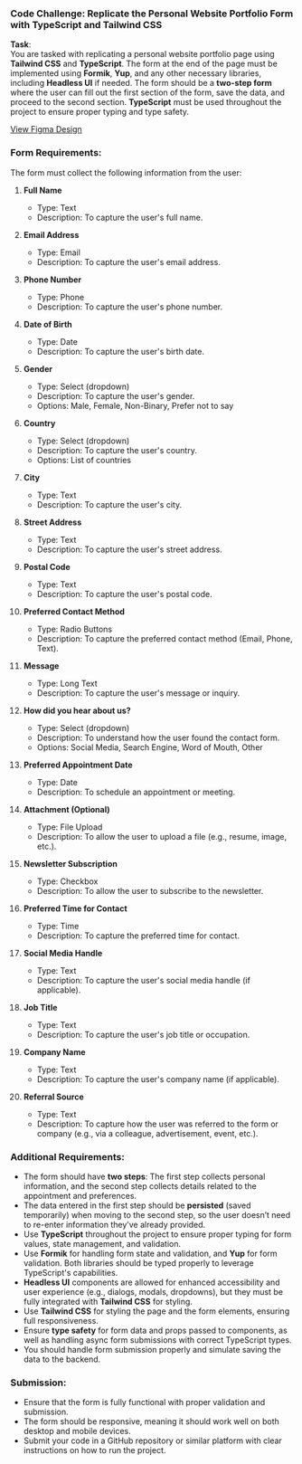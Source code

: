 ### Code Challenge: Replicate the Personal Website Portfolio Form with TypeScript and Tailwind CSS

**Task**:  
You are tasked with replicating a personal website portfolio page using **Tailwind CSS** and **TypeScript**. The form at the end of the page must be implemented using **Formik**, **Yup**, and any other necessary libraries, including **Headless UI** if needed. The form should be a **two-step form** where the user can fill out the first section of the form, save the data, and proceed to the second section. **TypeScript** must be used throughout the project to ensure proper typing and type safety.

[View Figma Design](<https://www.figma.com/design/U0AQqDt22gx3yjfmpjej9y/Personal-website-%7C-Portfolio-(Community)?node-id=587-638&p=f&t=lzhSZuPkTjji53bI-0>)

### Form Requirements:

The form must collect the following information from the user:

1. **Full Name**
   - Type: Text
   - Description: To capture the user's full name.
2. **Email Address**
   - Type: Email
   - Description: To capture the user's email address.
3. **Phone Number**
   - Type: Phone
   - Description: To capture the user's phone number.
4. **Date of Birth**
   - Type: Date
   - Description: To capture the user's birth date.
5. **Gender**

   - Type: Select (dropdown)
   - Description: To capture the user's gender.
   - Options: Male, Female, Non-Binary, Prefer not to say

6. **Country**

   - Type: Select (dropdown)
   - Description: To capture the user's country.
   - Options: List of countries

7. **City**
   - Type: Text
   - Description: To capture the user's city.
8. **Street Address**

   - Type: Text
   - Description: To capture the user's street address.

9. **Postal Code**

   - Type: Text
   - Description: To capture the user's postal code.

10. **Preferred Contact Method**

    - Type: Radio Buttons
    - Description: To capture the preferred contact method (Email, Phone, Text).

11. **Message**

    - Type: Long Text
    - Description: To capture the user's message or inquiry.

12. **How did you hear about us?**

    - Type: Select (dropdown)
    - Description: To understand how the user found the contact form.
    - Options: Social Media, Search Engine, Word of Mouth, Other

13. **Preferred Appointment Date**

    - Type: Date
    - Description: To schedule an appointment or meeting.

14. **Attachment (Optional)**

    - Type: File Upload
    - Description: To allow the user to upload a file (e.g., resume, image, etc.).

15. **Newsletter Subscription**

    - Type: Checkbox
    - Description: To allow the user to subscribe to the newsletter.

16. **Preferred Time for Contact**

    - Type: Time
    - Description: To capture the preferred time for contact.

17. **Social Media Handle**

    - Type: Text
    - Description: To capture the user's social media handle (if applicable).

18. **Job Title**

    - Type: Text
    - Description: To capture the user's job title or occupation.

19. **Company Name**

    - Type: Text
    - Description: To capture the user's company name (if applicable).

20. **Referral Source**
    - Type: Text
    - Description: To capture how the user was referred to the form or company (e.g., via a colleague, advertisement, event, etc.).

### Additional Requirements:

- The form should have **two steps**: The first step collects personal information, and the second step collects details related to the appointment and preferences.
- The data entered in the first step should be **persisted** (saved temporarily) when moving to the second step, so the user doesn’t need to re-enter information they’ve already provided.
- Use **TypeScript** throughout the project to ensure proper typing for form values, state management, and validation.
- Use **Formik** for handling form state and validation, and **Yup** for form validation. Both libraries should be typed properly to leverage TypeScript's capabilities.
- **Headless UI** components are allowed for enhanced accessibility and user experience (e.g., dialogs, modals, dropdowns), but they must be fully integrated with **Tailwind CSS** for styling.
- Use **Tailwind CSS** for styling the page and the form elements, ensuring full responsiveness.
- Ensure **type safety** for form data and props passed to components, as well as handling async form submissions with correct TypeScript types.
- You should handle form submission properly and simulate saving the data to the backend.

### Submission:

- Ensure that the form is fully functional with proper validation and submission.
- The form should be responsive, meaning it should work well on both desktop and mobile devices.
- Submit your code in a GitHub repository or similar platform with clear instructions on how to run the project.
